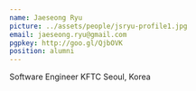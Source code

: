 ```yaml
---
name: Jaeseong Ryu
picture: ../assets/people/jsryu-profile1.jpg
email: jaeseong.ryu@gmail.com
pgpkey: http://goo.gl/QjbOVK
position: alumni
---
```

Software Engineer
KFTC
Seoul, Korea
